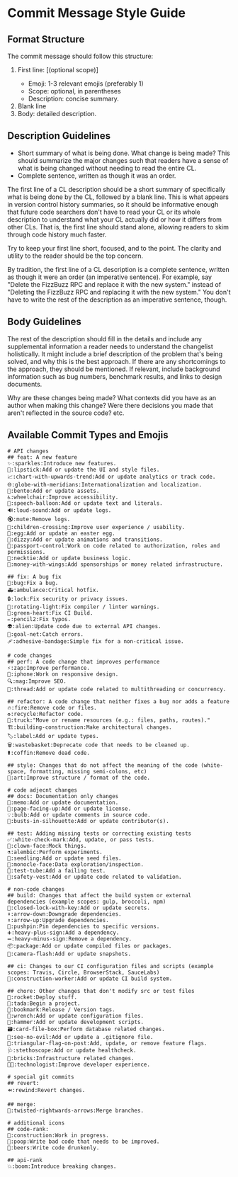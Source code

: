 # Commit Message Style Guide

## Format Structure
The commit message should follow this structure:
1. First line: <emoji> [(optional scope)] <short description>
   - Emoji: 1-3 relevant emojis (preferably 1)
   - Scope: optional, in parentheses
   - Description: concise summary.
2. Blank line
3. Body: detailed description.

## Description Guidelines
- Short summary of what is being done.
  What change is being made? This should summarize the major changes such that readers have a sense of what is being changed without needing to read the entire CL.
- Complete sentence, written as though it was an order.

The first line of a CL description should be a short summary of specifically what is being done by the CL, followed by a blank line.
This is what appears in version control history summaries, so it should be informative enough that future code searchers don't have to read your CL or its whole description to understand what your CL actually did or how it differs from other CLs.
That is, the first line should stand alone, allowing readers to skim through code history much faster.

Try to keep your first line short, focused, and to the point. The clarity and utility to the reader should be the top concern.

By tradition, the first line of a CL description is a complete sentence, written as though it were an order (an imperative sentence).
For example, say "Delete the FizzBuzz RPC and replace it with the new system." instead of "Deleting the FizzBuzz RPC and replacing it with the new system."
You don't have to write the rest of the description as an imperative sentence, though.

## Body Guidelines

The rest of the description should fill in the details and include any supplemental information a reader needs to understand the changelist holistically.
It might include a brief description of the problem that's being solved, and why this is the best approach.
If there are any shortcomings to the approach, they should be mentioned.
If relevant, include background information such as bug numbers, benchmark results, and links to design documents.

Why are these changes being made?
What contexts did you have as an author when making this change?
Were there decisions you made that aren't reflected in the source code? etc.

## Available Commit Types and Emojis
```
# API changes
## feat: A new feature
✨:sparkles:Introduce new features.
💄:lipstick:Add or update the UI and style files.
📈:chart-with-upwards-trend:Add or update analytics or track code.
🌐:globe-with-meridians:Internationalization and localization.
🍱:bento:Add or update assets.
♿️:wheelchair:Improve accessibility.
💬:speech-balloon:Add or update text and literals.
🔊:loud-sound:Add or update logs.
🔇:mute:Remove logs.
🚸:children-crossing:Improve user experience / usability.
🥚:egg:Add or update an easter egg.
💫:dizzy:Add or update animations and transitions.
🛂:passport-control:Work on code related to authorization, roles and permissions.
👔:necktie:Add or update business logic.
💸:money-with-wings:Add sponsorships or money related infrastructure.

## fix: A bug fix
🐛:bug:Fix a bug.
🚑️:ambulance:Critical hotfix.
🔒️:lock:Fix security or privacy issues.
🚨:rotating-light:Fix compiler / linter warnings.
💚:green-heart:Fix CI Build.
✏️:pencil2:Fix typos.
👽️:alien:Update code due to external API changes.
🥅:goal-net:Catch errors.
🩹:adhesive-bandage:Simple fix for a non-critical issue.

# code changes
## perf: A code change that improves performance
⚡️:zap:Improve performance.
📱:iphone:Work on responsive design.
🔍️:mag:Improve SEO.
🧵:thread:Add or update code related to multithreading or concurrency.

## refactor: A code change that neither fixes a bug nor adds a feature
🔥:fire:Remove code or files.
♻️:recycle:Refactor code.
🚚:truck:"Move or rename resources (e.g.: files, paths, routes)."
🏗️:building-construction:Make architectural changes.
🏷️:label:Add or update types.
🗑️:wastebasket:Deprecate code that needs to be cleaned up.
⚰️:coffin:Remove dead code.

## style: Changes that do not affect the meaning of the code (white-space, formatting, missing semi-colons, etc)
🎨:art:Improve structure / format of the code.

# code adjecnt changes
## docs: Documentation only changes
📝:memo:Add or update documentation.
📄:page-facing-up:Add or update license.
💡:bulb:Add or update comments in source code.
👥:busts-in-silhouette:Add or update contributor(s).

## test: Adding missing tests or correcting existing tests
✅:white-check-mark:Add, update, or pass tests.
🤡:clown-face:Mock things.
⚗️:alembic:Perform experiments.
🌱:seedling:Add or update seed files.
🧐:monocle-face:Data exploration/inspection.
🧪:test-tube:Add a failing test.
🦺:safety-vest:Add or update code related to validation.

# non-code changes
## build: Changes that affect the build system or external dependencies (example scopes: gulp, broccoli, npm)
🔐:closed-lock-with-key:Add or update secrets.
⬇️:arrow-down:Downgrade dependencies.
⬆️:arrow-up:Upgrade dependencies.
📌:pushpin:Pin dependencies to specific versions.
➕:heavy-plus-sign:Add a dependency.
➖:heavy-minus-sign:Remove a dependency.
📦️:package:Add or update compiled files or packages.
📸:camera-flash:Add or update snapshots.

## ci: Changes to our CI configuration files and scripts (example scopes: Travis, Circle, BrowserStack, SauceLabs)
👷:construction-worker:Add or update CI build system.

## chore: Other changes that don't modify src or test files
🚀:rocket:Deploy stuff.
🎉:tada:Begin a project.
🔖:bookmark:Release / Version tags.
🔧:wrench:Add or update configuration files.
🔨:hammer:Add or update development scripts.
🗃️:card-file-box:Perform database related changes.
🙈:see-no-evil:Add or update a .gitignore file.
🚩:triangular-flag-on-post:Add, update, or remove feature flags.
🩺:stethoscope:Add or update healthcheck.
🧱:bricks:Infrastructure related changes.
🧑‍💻:technologist:Improve developer experience.

# special git commits
## revert:
⏪️:rewind:Revert changes.

## merge:
🔀:twisted-rightwards-arrows:Merge branches.

# additional icons
## code-rank:
🚧:construction:Work in progress.
💩:poop:Write bad code that needs to be improved.
🍻:beers:Write code drunkenly.

## api-rank
💥:boom:Introduce breaking changes.
```
